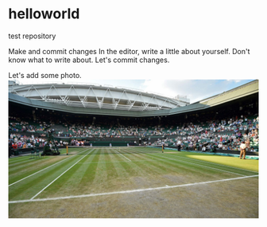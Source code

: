 # helloworld
test repository

Make and commit changes
In the editor, write a little about yourself.
Don't know what to write about.
Let's commit changes.

Let's add some photo.
![](images/GettyImages-999548144.jpg)
